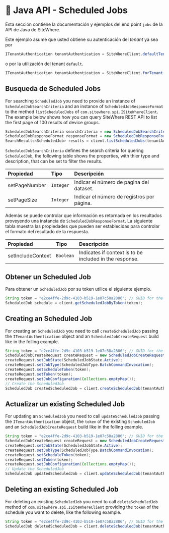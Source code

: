# :book: Java API - Scheduled Jobs

<Seo/>

Esta sección contiene la documentación y ejemplos del end point `jobs` de la API de Java de SiteWhere.

Este ejemplo asume que usted obtiene su autenticación del *tenant* ya sea por

```java
ITenantAuthentication tenantAuthentication = SiteWhereClient.defaultTenant();
```

o por la utilización del tenant `default`.

```java
ITenantAuthentication tenantAuthentication = SiteWhereClient.forTenant("token", "auth");
```

## Busqueda de Scheduled Jobs

For searching `ScheduledJob` you need to provide an instance of `ScheduledJobSearchCriteria` and
an instance of `ScheduledJobResponseFormat` to the method  `listScheduledJobs` of `com.sitewhere.spi.ISiteWhereClient`.
The example below shows how you can query SiteWhere REST API to list the first page of 100 results of device groups.

```java
ScheduledJobSearchCriteria searchCriteria = new ScheduledJobSearchCriteria(1, 100);
ScheduledJobResponseFormat responseFormat = new ScheduledJobResponseFormat();
SearchResults<ScheduledJob> results = client.listScheduledJobs(tenantAuthentication, searchCriteria, responseFormat);
```

`ScheduledJobSearchCriteria` defines the search criteria for quering `ScheduledJob`, the following table shows the properties, with
thier type and description, that can be set to filter the results.

| Propiedad              | Tipo        | Descripción                                                    |
|:-----------------------|:------------|:---------------------------------------------------------------|
| setPageNumber          | `Integer`   | Indicar el número de pagina del dataset.                       |
| setPageSize            | `Integer`   | Indicar el número de registros por página.                     |

Además se puede controlar que información es retornada en los resultados proveyendo una instancia de
`ScheduledJobResponseFormat`. La siguiente tabla muestra las propiedades que pueden ser establecidas para controlar
el formato del resultado de la respuesta.

| Propiedad              | Tipo        | Descripción                                                    |
|:-----------------------|:------------|:---------------------------------------------------------------|
| setIncludeContext      | `Boolean`   | Indicates if context is to be included in the response.        |

## Obtener un Scheduled Job

Para obtener un `ScheduledJob` por su token utilice el siguiente ejemplo.

```java
String token = "e2ce4ffe-2d9c-4103-b519-1e07c58a2886"; // GUID for the ScheduledJob
ScheduledJob schedule = client.getScheduledJobByToken(token);
```

## Creating an Scheduled Job

For creating an `ScheduledJob` you need to call `createScheduledJob` passing the `ITenantAuthentication` object and an
`ScheduledJobCreateRequest` build like in the folling example.

```java
String token = "e2ce4ffe-2d9c-4103-b519-1e07c58a2886"; // GUID for the ScheduledJob
ScheduledJobCreateRequest createRequest = new ScheduledJobCreateRequest();
createRequest.setJobState(ScheduledJobState.Active);
createRequest.setJobType(ScheduledJobType.BatchCommandInvocation);
createRequest.setScheduleToken(token);
createRequest.setToken(token);
createRequest.setJobConfiguration(Collections.emptyMap());
// Create the ScheduledJob
ScheduledJob createdScheduledJob = client.createScheduledJob(tenantAuthentication, createRequest);
```

## Actualizar un existing Scheduled Job

For updating an `ScheduledJob` you need to call `updateScheduledJob` passing the `ITenantAuthentication` object,
the `token` of the existing `ScheduledJob` and an `ScheduledJobCreateRequest` build like in the folling example.

```java
String token = "e2ce4ffe-2d9c-4103-b519-1e07c58a2886"; // GUID for the ScheduledJob
ScheduledJobCreateRequest createRequest = new ScheduledJobCreateRequest();
createRequest.setJobState(ScheduledJobState.Active);
createRequest.setJobType(ScheduledJobType.BatchCommandInvocation);
createRequest.setScheduleToken(token);
createRequest.setToken(token);
createRequest.setJobConfiguration(Collections.emptyMap());
// Update the ScheduledJob
ScheduledJob updatedScheduledJob = client.updateScheduledJob(tenantAuthentication, token, updateRequest);
```

## Deleting an existing Scheduled Job

For deleting an existing `ScheduledJob` you need to call `deleteScheduledJob` method of `com.sitewhere.spi.ISiteWhereClient`
providing the `token` of the schedule you want to delete, like the following example.

```java
String token = "e2ce4ffe-2d9c-4103-b519-1e07c58a2886"; // GUID for the ScheduledJob
ScheduledJob deletedScheduledJob = client.deleteScheduledJob(tenantAuthentication, token);
```

